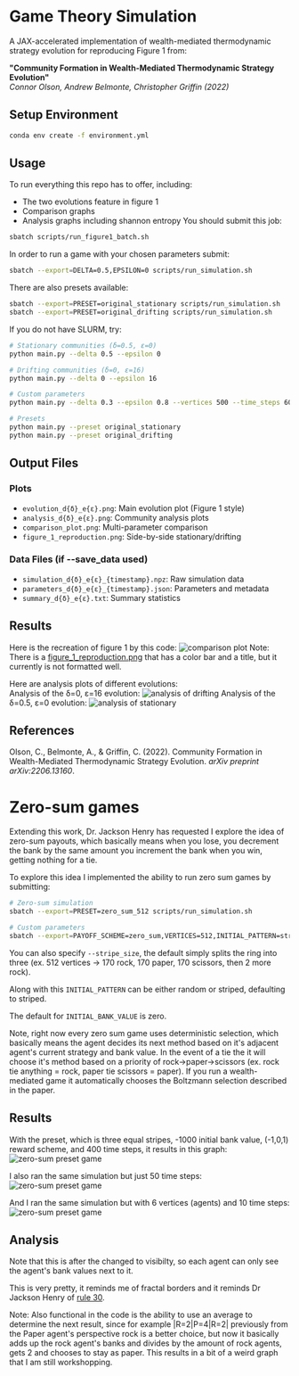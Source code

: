 # Game Theory Simulation

A JAX-accelerated implementation of wealth-mediated thermodynamic strategy evolution for reproducing Figure 1 from:

**"Community Formation in Wealth-Mediated Thermodynamic Strategy Evolution"**  
*Connor Olson, Andrew Belmonte, Christopher Griffin (2022)*

## Setup Environment

```bash
conda env create -f environment.yml
```

## Usage

To run everything this repo has to offer, including:
- The two evolutions feature in figure 1
- Comparison graphs
- Analysis graphs including shannon entropy
You should submit this job:
```bash
sbatch scripts/run_figure1_batch.sh
```

In order to run a game with your chosen parameters submit:
```bash
sbatch --export=DELTA=0.5,EPSILON=0 scripts/run_simulation.sh
```

There are also presets available:
```bash
sbatch --export=PRESET=original_stationary scripts/run_simulation.sh
sbatch --export=PRESET=original_drifting scripts/run_simulation.sh
```

If you do not have SLURM, try:

```bash
# Stationary communities (δ=0.5, ε=0)
python main.py --delta 0.5 --epsilon 0

# Drifting communities (δ=0, ε=16)  
python main.py --delta 0 --epsilon 16

# Custom parameters
python main.py --delta 0.3 --epsilon 0.8 --vertices 500 --time_steps 600

# Presets
python main.py --preset original_stationary
python main.py --preset original_drifting
```

## Output Files

### Plots
- `evolution_d{δ}_e{ε}.png`: Main evolution plot (Figure 1 style)
- `analysis_d{δ}_e{ε}.png`: Community analysis plots
- `comparison_plot.png`: Multi-parameter comparison
- `figure_1_reproduction.png`: Side-by-side stationary/drifting

### Data Files (if --save_data used)
- `simulation_d{δ}_e{ε}_{timestamp}.npz`: Raw simulation data
- `parameters_d{δ}_e{ε}_{timestamp}.json`: Parameters and metadata
- `summary_d{δ}_e{ε}.txt`: Summary statistics

## Results 

Here is the recreation of figure 1 by this code:
![comparison plot](./plots/analysis/comparison_plot.png)
Note: There is a [figure_1_reproduction.png](./plots/figure_1_reproduction.png) that has a color bar and a title, but it currently is not formatted well.

Here are analysis plots of different evolutions:  
Analysis of the δ=0, ε=16 evolution:
![analysis of drifting](./plots/analysis/analysis_d0.0_e16.0.png)
Analysis of the δ=0.5, ε=0 evolution:
![analysis of stationary](./plots/analysis/analysis_d0.5_e0.0.png)

## References

Olson, C., Belmonte, A., & Griffin, C. (2022). Community Formation in Wealth-Mediated Thermodynamic Strategy Evolution. *arXiv preprint arXiv:2206.13160*.

# Zero-sum games

Extending this work, Dr. Jackson Henry has requested I explore the idea of zero-sum payouts, which basically means when you lose, you decrement the bank by the same amount you increment the bank when you win, getting nothing for a tie. 

To explore this idea I implemented the ability to run zero sum games by submitting:
```bash
# Zero-sum simulation
sbatch --export=PRESET=zero_sum_512 scripts/run_simulation.sh

# Custom parameters
sbatch --export=PAYOFF_SCHEME=zero_sum,VERTICES=512,INITIAL_PATTERN=striped,INITIAL_BANK_VALUE=-1000,time_steps=400 scripts/run_simulation.sh
```
You can also specify `--stripe_size`, the default simply splits the ring into three (ex. 512 vertices -> 170 rock, 170 paper, 170 scissors, then 2 more rock).

Along with this `INITIAL_PATTERN` can be either random or striped, defaulting to striped.

The default for `INITIAL_BANK_VALUE` is zero.

Note, right now every zero sum game uses deterministic selection, which basically means the agent decides its next method based on it's adjacent agent's current strategy and bank value. In the event of a tie the it will choose it's method based on a priority of rock->paper->scissors (ex. rock tie anything = rock, paper tie scissors = paper).
If you run a wealth-mediated game it automatically chooses the Boltzmann selection described in the paper.

## Results

With the preset, which is three equal stripes, -1000 initial bank value, (-1,0,1) reward scheme, and 400 time steps, it results in this graph:
![zero-sum preset game](./plots/zero_sum_evolution_512agents_400steps.png)

I also ran the same simulation but just 50 time steps:
![zero-sum preset game](./plots/zero_sum_evolution_512agents_50steps.png)

And I ran the same simulation but with 6 vertices (agents) and 10 time steps:
![zero-sum preset game](./plots/zero_sum_evolution_6agents_10steps.png)

## Analysis

Note that this is after the changed to visibilty, so each agent can only see the agent's bank values next to it.

This is very pretty, it reminds me of fractal borders and it reminds Dr Jackson Henry of [rule 30](https://mathworld.wolfram.com/Rule30.html). 

Note: Also functional in the code is the ability to use an average to determine the next result, since for example |R=2|P=4|R=2| previously from the Paper agent's perspective rock is a better choice, but now it basically adds up the rock agent's banks and divides by the amount of rock agents, gets 2 and chooses to stay as paper. This results in a bit of a weird graph that I am still workshopping.
